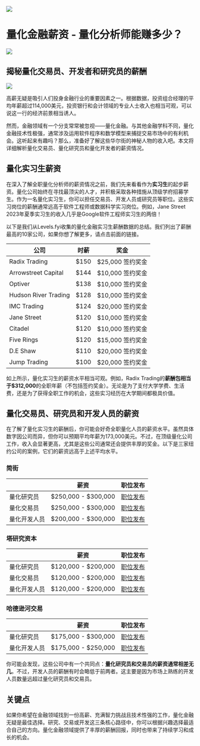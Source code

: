 ![](https://fastly.jsdelivr.net/gh/bucketio/img11@main/2024/10/21/1729466068183-23134fce-3131-4262-b18c-f378d71af4f6.gif)

# 量化金融薪资 - 量化分析师能赚多少？
![](https://fastly.jsdelivr.net/gh/bucketio/img9@main/2024/10/20/1729465031968-b3c8959e-1d37-4b8a-91b1-b0b0dfe25143.png)

## 揭秘量化交易员、开发者和研究员的薪酬

![](https://fastly.jsdelivr.net/gh/bucketio/img12@main/2025/02/06/1738823480945-798e46f7-6058-4766-bb41-43138e3f7c39.JPG)

高薪无疑是吸引人们投身金融行业的重要因素之一。根据数据，投资组合经理的平均年薪超过114,000美元，投资银行和会计领域的专业人士收入也相当可观，可以说这一行的经济前景相当诱人。

然而，金融领域有一个分支常常被忽视——量化金融。与其他金融学科不同，量化金融技术性极强，通常涉及运用软件程序和数学模型来捕捉交易市场中的有利机会。这听起来有趣吗？那么，准备好了解这些华尔街的神秘人物的收入吧。本文将详细解析量化交易员、量化研究员和量化开发者的薪资情况。

## 量化实习生薪资
在深入了解全职量化分析师的薪资情况之前，我们先来看看作为**实习生**的起步薪资。量化公司始终在寻找最顶尖的人才，并积极采取各种措施从顶级学府招募学生。作为一名量化实习生，你可以担任交易员、开发人员或研究员等职位。这些实习岗位的薪酬通常远高于软件工程师或数据科学实习岗位。例如，Jane Street 2023年夏季实习生的收入几乎是Google软件工程师实习生的两倍！

以下是我们从Levels.fyi收集的量化金融实习生薪酬数据的总结。我们列出了薪酬最高的10家公司，如果你想了解更多，请点击前面的链接。

| 公司 | 时薪 | 奖金 |
| --- | --- | --- |
| Radix Trading | $150 | $25,000 签约奖金 |
| Arrowstreet Capital | $144 | $10,000 签约奖金 |
| Optiver | $138 | $10,000 签约奖金 |
| Hudson River Trading | $128 | $10,000 签约奖金 |
| IMC Trading | $124 | $20,000 签约奖金 |
| Jane Street | $120 | $10,000 签约奖金 |
| Citadel | $120 | $10,000 签约奖金 |
| Five Rings | $120 | $15,000 签约奖金 |
| D.E Shaw | $110 | $20,000 签约奖金 |
| Jump Trading | $100 | $20,000 签约奖金 |

如上所示，量化实习生的薪资水平相当可观。例如，Radix Trading的**薪酬包相当于$312,000**的全职年薪（不包括签约奖金）。无论是为了支付大学学费、生活费，还是为了获得全职工作的机会，这些实习经历在大学期间都极具价值。

## 量化交易员、研究员和开发人员的薪资

在了解了量化实习生的薪酬后，你可能会好奇全职量化人员的薪资水平。虽然具体数字因公司而异，但你可以预期平均年薪为173,000美元。不过，在顶级量化公司工作，收入会显著更高，尤其是这些公司通常还会提供丰厚的奖金。以下是三家纽约公司的案例，它们的薪资远高于上述平均水平。

### 简街

|  | 薪资 | 职位发布 |
| --- | --- | --- |
| 量化研究员 | $250,000 - $300,000 | [职位发布](https://www.janestreet.com/join-jane-street/position/6302325002/) |
| 量化交易员 | $250,000 - $300,000 | [职位发布](https://www.janestreet.com/join-jane-street/position/4794171002/) |
| 量化开发人员 | $200,000 - $300,000 | [职位发布](https://www.janestreet.com/join-jane-street/position/4274288002/) |

### 塔研究资本

|  | 薪资 | 职位发布 |
| --- | --- | --- |
| 量化研究员 | $120,000 - $200,000 | [职位发布](https://www.tower-research.com/open-positions/?gh_jid=16635) |
| 量化交易员 | $120,000 - $200,000 | [职位发布](https://www.tower-research.com/open-positions/?gh_jid=4361415) |
| 量化开发人员 | $120,000 - $200,000 | [职位发布](https://www.tower-research.com/open-positions/?gh_jid=43618) |

### 哈德逊河交易

|  | 薪资 | 职位发布 |
| --- | --- | --- |
| 量化研究员 | $175,000 - $300,000 | [职位发布](https://www.hudsonrivertrading.com/careers/job/?gh_jid=3903145&gh_src=b79c7b511us) |
| 量化开发人员 | $175,000 - $250,000 | [职位发布](https://www.hudsonrivertrading.com/careers/job/?gh_jid=2340246&gh_src=b79c7b511us) |

你可能会发现，这些公司中有一个共同点：**量化研究员和交易员的薪资通常相差无几**。不过，开发人员的薪酬有时会略低于前两者。这主要是因为市场上熟练的开发人员数量远超过量化研究员和交易员。

## 关键点

如果你希望在金融领域找到一份高薪、充满智力挑战且技术性强的工作，量化金融无疑是最佳选择。研究、交易或开发这三条核心路径中，你可以根据兴趣选择最适合自己的方向。量化金融领域提供了丰厚的薪酬回报，同时也带来了持续学习和成长的机会。 